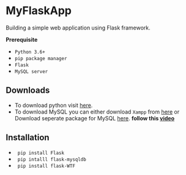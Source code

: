 
# MyFlaskApp

Building a simple web application using Flask framework.

**Prerequisite**

- `Python 3.6+`
- `pip package manager`
- `Flask` 
- `MySQL server`


## Downloads 

- To download python visit [here](https://www.python.org/). 
- To download MySQL you can either download ` Xampp ` from [here](https://www.apachefriends.org/index.html)  or Download seperate package for MySQL [here](https://dev.mysql.com/downloads/mysql/). **follow this [video](https://www.youtube.com/watch?v=LnOnzNQnJMU)**

## Installation

- ` pip install Flask`
- ` pip intalll flask-mysqldb`
- ` pip install flask-WTF`






